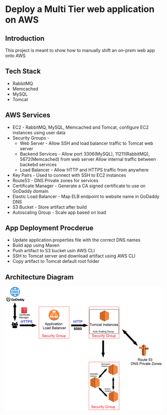 # Deploy a Multi Tier web application on AWS

## Introduction
This project is meant to show how to manually shift an on-prem web app onto AWS

## Tech Stack
* RabbitMQ
* Memcached
* MySQL
* Tomcat

## AWS Services
* EC2 - RabbitMQ, MySQL, Memcached and Tomcat, configure EC2 instances using user data
* Security Groups -
	* Web Server - Allow SSH and load balancer traffic to Tomcat web server
	* Backend Services - Allow port 3306(MySQL), 11211(RabbitMQ), 5672(Memcached) from web server
   		     Allow internal traffic between backebd services
	* Load Balancer - Allow HTTP and HTTPS traffic from anywhere
* Key Pairs - Used to connect with SSH to EC2 instances
* Route53 - DNS Private zones for services
* Certificate Manager - Generate a CA signed certificate to use on GoDaddy domain
* Elastic Load Balancer - Map ELB endpoint to website name in GoDaddy DNS
* S3 Bucket - Store artifact after build
* Autoscaling Group - Scale app based on load

## App Deployment Procderue
* Update application.properties file with the correct DNS names
* Build app using Maven
* Push artifact to S3 bucket usin AWS CLI
* SSH to Tomcat server and download artifact using AWS CLI
* Copy artifact to Tomcat default root folder

## Architecture Diagram
![alt text](https://github.com/erikGav/devops-training/blob/main/Lift%26Shift/Architecture%20Diagram.png?raw=true)
